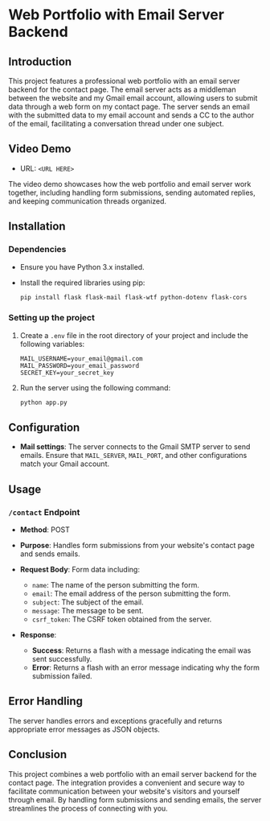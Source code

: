 # Web Portfolio with Email Server Backend

## Introduction

This project features a professional web portfolio with an email server backend for the contact page. The email server acts as a middleman between the website and my Gmail email account, allowing users to submit data through a web form on my contact page. The server sends an email with the submitted data to my email account and sends a CC to the author of the email, facilitating a conversation thread under one subject.

## Video Demo

- URL: `<URL HERE>`

The video demo showcases how the web portfolio and email server work together, including handling form submissions, sending automated replies, and keeping communication threads organized.

## Installation

### Dependencies

- Ensure you have Python 3.x installed.
- Install the required libraries using pip:

    ```bash
    pip install flask flask-mail flask-wtf python-dotenv flask-cors
    ```

### Setting up the project

1. Create a `.env` file in the root directory of your project and include the following variables:
    ```plaintext
    MAIL_USERNAME=your_email@gmail.com
    MAIL_PASSWORD=your_email_password
    SECRET_KEY=your_secret_key
    ```

2. Run the server using the following command:

    ```bash
    python app.py
    ```

## Configuration

- **Mail settings**: The server connects to the Gmail SMTP server to send emails. Ensure that `MAIL_SERVER`, `MAIL_PORT`, and other configurations match your Gmail account.

## Usage

### `/contact` Endpoint

- **Method**: POST
- **Purpose**: Handles form submissions from your website's contact page and sends emails.
  
- **Request Body**: Form data including:
    - `name`: The name of the person submitting the form.
    - `email`: The email address of the person submitting the form.
    - `subject`: The subject of the email.
    - `message`: The message to be sent.
    - `csrf_token`: The CSRF token obtained from the server.

- **Response**:
    - **Success**: Returns a flash with a message indicating the email was sent successfully.
    - **Error**: Returns a flash with an error message indicating why the form submission failed.

## Error Handling

The server handles errors and exceptions gracefully and returns appropriate error messages as JSON objects.

## Conclusion

This project combines a web portfolio with an email server backend for the contact page. The integration provides a convenient and secure way to facilitate communication between your website's visitors and yourself through email. By handling form submissions and sending emails, the server streamlines the process of connecting with you.
